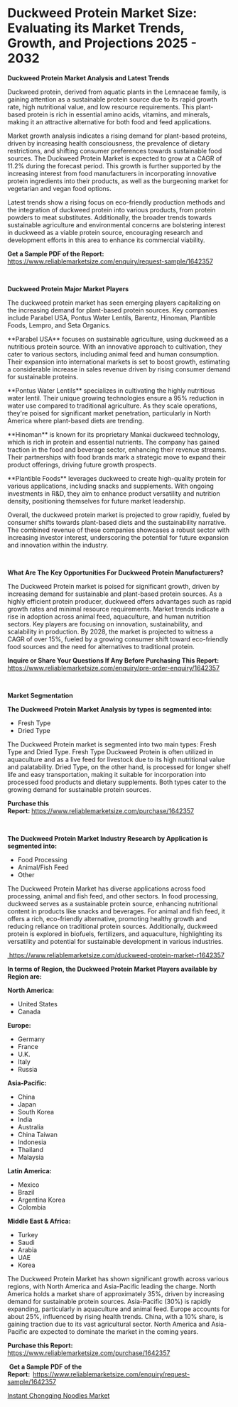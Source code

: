 <p><h1>Duckweed Protein Market Size: Evaluating its Market Trends, Growth, and Projections 2025 - 2032</h1></p><p><strong>Duckweed Protein Market Analysis and Latest Trends</strong></p>
<p><p>Duckweed protein, derived from aquatic plants in the Lemnaceae family, is gaining attention as a sustainable protein source due to its rapid growth rate, high nutritional value, and low resource requirements. This plant-based protein is rich in essential amino acids, vitamins, and minerals, making it an attractive alternative for both food and feed applications. </p><p>Market growth analysis indicates a rising demand for plant-based proteins, driven by increasing health consciousness, the prevalence of dietary restrictions, and shifting consumer preferences towards sustainable food sources. The Duckweed Protein Market is expected to grow at a CAGR of 11.2% during the forecast period. This growth is further supported by the increasing interest from food manufacturers in incorporating innovative protein ingredients into their products, as well as the burgeoning market for vegetarian and vegan food options.</p><p>Latest trends show a rising focus on eco-friendly production methods and the integration of duckweed protein into various products, from protein powders to meat substitutes. Additionally, the broader trends towards sustainable agriculture and environmental concerns are bolstering interest in duckweed as a viable protein source, encouraging research and development efforts in this area to enhance its commercial viability.</p></p>
<p><strong>Get a Sample PDF of the Report:&nbsp;</strong> <a href="https://www.reliablemarketsize.com/enquiry/request-sample/1642357?utm_campaign=1886&utm_medium=2&utm_source=Github&utm_content=ia&utm_term=15022025&utm_id=duckweed-protein">https://www.reliablemarketsize.com/enquiry/request-sample/1642357</a></p>
<p>&nbsp;</p>
<p><strong>Duckweed Protein Major Market Players</strong></p>
<p><p>The duckweed protein market has seen emerging players capitalizing on the increasing demand for plant-based protein sources. Key companies include Parabel USA, Pontus Water Lentils, Barentz, Hinoman, Plantible Foods, Lempro, and Seta Organics.</p><p>**Parabel USA** focuses on sustainable agriculture, using duckweed as a nutritious protein source. With an innovative approach to cultivation, they cater to various sectors, including animal feed and human consumption. Their expansion into international markets is set to boost growth, estimating a considerable increase in sales revenue driven by rising consumer demand for sustainable proteins.</p><p>**Pontus Water Lentils** specializes in cultivating the highly nutritious water lentil. Their unique growing technologies ensure a 95% reduction in water use compared to traditional agriculture. As they scale operations, they're poised for significant market penetration, particularly in North America where plant-based diets are trending.</p><p>**Hinoman** is known for its proprietary Mankai duckweed technology, which is rich in protein and essential nutrients. The company has gained traction in the food and beverage sector, enhancing their revenue streams. Their partnerships with food brands mark a strategic move to expand their product offerings, driving future growth prospects.</p><p>**Plantible Foods** leverages duckweed to create high-quality protein for various applications, including snacks and supplements. With ongoing investments in R&D, they aim to enhance product versatility and nutrition density, positioning themselves for future market leadership.</p><p>Overall, the duckweed protein market is projected to grow rapidly, fueled by consumer shifts towards plant-based diets and the sustainability narrative. The combined revenue of these companies showcases a robust sector with increasing investor interest, underscoring the potential for future expansion and innovation within the industry.</p></p>
<p>&nbsp;</p>
<p><strong>What Are The Key Opportunities For Duckweed Protein Manufacturers?</strong></p>
<p><p>The Duckweed Protein market is poised for significant growth, driven by increasing demand for sustainable and plant-based protein sources. As a highly efficient protein producer, duckweed offers advantages such as rapid growth rates and minimal resource requirements. Market trends indicate a rise in adoption across animal feed, aquaculture, and human nutrition sectors. Key players are focusing on innovation, sustainability, and scalability in production. By 2028, the market is projected to witness a CAGR of over 15%, fueled by a growing consumer shift toward eco-friendly food sources and the need for alternatives to traditional protein.</p></p>
<p><strong>Inquire or Share Your Questions If Any Before Purchasing This Report:</strong> <a href="https://www.reliablemarketsize.com/enquiry/pre-order-enquiry/1642357?utm_campaign=1886&utm_medium=2&utm_source=Github&utm_content=ia&utm_term=15022025&utm_id=duckweed-protein">https://www.reliablemarketsize.com/enquiry/pre-order-enquiry/1642357</a></p>
<p>&nbsp;</p>
<p><strong>Market Segmentation</strong></p>
<p><strong>The Duckweed Protein Market Analysis by types is segmented into:</strong></p>
<p><ul><li>Fresh Type</li><li>Dried Type</li></ul></p>
<p><p>The Duckweed Protein market is segmented into two main types: Fresh Type and Dried Type. Fresh Type Duckweed Protein is often utilized in aquaculture and as a live feed for livestock due to its high nutritional value and palatability. Dried Type, on the other hand, is processed for longer shelf life and easy transportation, making it suitable for incorporation into processed food products and dietary supplements. Both types cater to the growing demand for sustainable protein sources.</p></p>
<p><strong>Purchase this Report:&nbsp;</strong><a href="https://www.reliablemarketsize.com/purchase/1642357?utm_campaign=1886&utm_medium=2&utm_source=Github&utm_content=ia&utm_term=15022025&utm_id=duckweed-protein">https://www.reliablemarketsize.com/purchase/1642357</a></p>
<p>&nbsp;</p>
<p><strong>The Duckweed Protein Market Industry Research by Application is segmented into:</strong></p>
<p><ul><li>Food Processing</li><li>Animal/Fish Feed</li><li>Other</li></ul></p>
<p><p>The Duckweed Protein Market has diverse applications across food processing, animal and fish feed, and other sectors. In food processing, duckweed serves as a sustainable protein source, enhancing nutritional content in products like snacks and beverages. For animal and fish feed, it offers a rich, eco-friendly alternative, promoting healthy growth and reducing reliance on traditional protein sources. Additionally, duckweed protein is explored in biofuels, fertilizers, and aquaculture, highlighting its versatility and potential for sustainable development in various industries.</p></p>
<p><a href="https://www.reliablemarketsize.com/duckweed-protein-market-r1642357?utm_campaign=1886&utm_medium=2&utm_source=Github&utm_content=ia&utm_term=15022025&utm_id=duckweed-protein">&nbsp;https://www.reliablemarketsize.com/duckweed-protein-market-r1642357</a></p>
<p><strong>In terms of Region, the Duckweed Protein Market Players available by Region are:</strong></p>
<p>
    <p> <strong> North America: </strong>
        <ul>
            <li>United States</li>
            <li>Canada</li>
        </ul>
        </p> 
    <p> <strong> Europe: </strong>
        <ul>
            <li>Germany</li>
            <li>France</li>
            <li>U.K.</li>
            <li>Italy</li>
            <li>Russia</li>
        </ul>
        </p> 
    <p> <strong> Asia-Pacific: </strong>
        <ul>
            <li>China</li>
            <li>Japan</li>
            <li>South Korea</li>
            <li>India</li>
            <li>Australia</li>
            <li>China Taiwan</li>
            <li>Indonesia</li>
            <li>Thailand</li>
            <li>Malaysia</li>
        </ul>
        </p> 
    <p> <strong> Latin America: </strong>
        <ul>
            <li>Mexico</li>
            <li>Brazil</li>
            <li>Argentina Korea</li>
            <li>Colombia</li>
        </ul>
        </p> 
    <p> <strong> Middle East & Africa: </strong>
        <ul>
            <li>Turkey</li>
            <li>Saudi</li>
            <li>Arabia</li>
            <li>UAE</li>
            <li>Korea</li>
        </ul>
    </p>
    </p>
<p><p>The Duckweed Protein Market has shown significant growth across various regions, with North America and Asia-Pacific leading the charge. North America holds a market share of approximately 35%, driven by increasing demand for sustainable protein sources. Asia-Pacific (30%) is rapidly expanding, particularly in aquaculture and animal feed. Europe accounts for about 25%, influenced by rising health trends. China, with a 10% share, is gaining traction due to its vast agricultural sector. North America and Asia-Pacific are expected to dominate the market in the coming years.</p></p>
<p><strong>Purchase this Report: </strong><a href="https://www.reliablemarketsize.com/purchase/1642357?utm_campaign=1886&utm_medium=2&utm_source=Github&utm_content=ia&utm_term=15022025&utm_id=duckweed-protein">https://www.reliablemarketsize.com/purchase/1642357</a></p>
<p>&nbsp;<strong>Get a Sample PDF of the Report:&nbsp;&nbsp;</strong><a href="https://www.reliablemarketsize.com/enquiry/request-sample/1642357?utm_campaign=1886&utm_medium=2&utm_source=Github&utm_content=ia&utm_term=15022025&utm_id=duckweed-protein">https://www.reliablemarketsize.com/enquiry/request-sample/1642357</a></p>
<p><strong></strong></p>
<p><p><a href="https://github.com/vimar16th/Market-Research-Report-List-7/blob/main/instant-chongqing-noodles-market.md?utm_campaign=1886&utm_medium=2&utm_source=Github&utm_content=ia&utm_term=15022025&utm_id=duckweed-protein">Instant Chongqing Noodles Market</a></p></p>